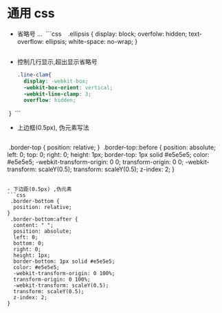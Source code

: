 # 通用 css

- 省略号 ...
  ```css
    .ellipsis {
      display: block;
      overfolw: hidden;
      text-overflow: ellipsis;
      white-space: no-wrap;
    }
  ```

- 控制几行显示,超出显示省略号
  ```css
  .line-clam{
    display: -webkit-box;
    -webkit-box-orient: vertical;
    -webkit-line-clamp: 3;
    overflow: hidden;
  }
  ```

- 上边框(0.5px), 伪元素写法
  ```css
  .border-top {
    position: relative;
  }
  .border-top::before {
    position: absolute;
    left: 0;
    top: 0;
    right: 0;
    height: 1px;
    border-top: 1px solid #e5e5e5;
    color: #e5e5e5;
    -webkit-transform-origin: 0 0;
    transform-origin: 0 0;
    -webkit-transform: scaleY(0.5);
    transform: scaleY(0.5);
    z-index: 2;
  }
  ```
  
- 下边距(0.5px) ,伪元素
  ```css
  .border-bottom {
    position: relative;
  }
  .border-bottom:after {
    content: " ";
    position: absolute;
    left: 0;
    bottom: 0;
    right: 0;
    height: 1px;
    border-bottom: 1px solid #e5e5e5;
    color: #e5e5e5;
    -webkit-transform-origin: 0 100%;
    transform-origin: 0 100%;
    -webkit-transform: scaleY(0.5);
    transform: scaleY(0.5);
    z-index: 2;
  }
  ```
